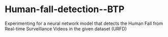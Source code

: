 # Human-fall-detection--BTP
Experimenting for a neural network model that detects the Human Fall from Real-time Surveillance Videos in the given dataset (URFD)
